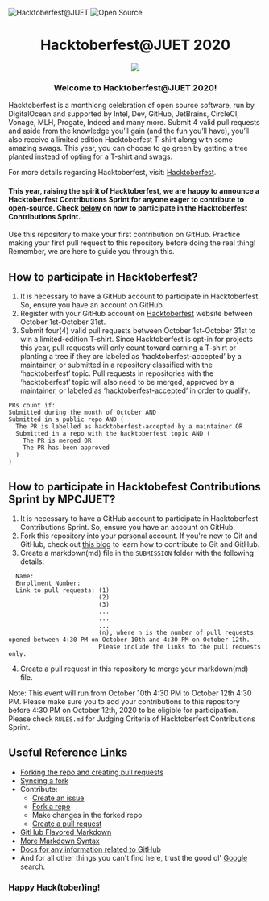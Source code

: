 ![Hacktoberfest@JUET](https://badgen.net/badge/Hacktoberfest/JUET/orange?icon=github) 
![Open Source](https://badgen.net/badge/Open-Source/Love/red)

<h1 align="center">Hacktoberfest@JUET 2020</h1>

<p align="center"><img src="https://media.giphy.com/media/OkJat1YNdoD3W/giphy.gif"></p>

<h3 align="center">Welcome to Hacktoberfest@JUET 2020!</h3>
Hacktoberfest is a monthlong celebration of open source software, run by DigitalOcean and supported by Intel, Dev, GitHub, JetBrains, CircleCI, Vonage, MLH, Progate, Indeed and many more.
Submit 4 valid pull requests and aside from the knowledge you’ll gain (and the fun you’ll have), you’ll also receive a limited edition Hacktoberfest T-shirt along with some amazing swags. This year, you can choose to go green by getting a tree planted instead of opting for a T-shirt and swags.

For more details regarding Hacktoberfest, visit: [Hacktoberfest](https://hacktoberfest.digitalocean.com). 

#### This year, raising the spirit of Hacktoberfest, we are happy to announce a Hacktoberfest Contributions Sprint for anyone eager to contribute to open-source. Check [below](https://github.com/MozPhoenixClubJUET/Hacktoberfest-2020#how-to-participate-in-hacktobefest-contributions-sprint-by-mpcjuet) on how to participate in the Hacktoberfest Contributions Sprint.

Use this repository to make your first contribution on GitHub. Practice making your first pull request to this repository before doing the real thing! Remember, we are here to guide you through this.

## How to participate in Hacktoberfest?
1. It is necessary to have a GitHub account to participate in Hacktoberfest. So, ensure you have an account on GitHub.
2. Register with your GitHub account on [Hacktoberfest](https://hacktoberfest.digitalocean.com) website between October 1st-October 31st.
3. Submit four(4) valid pull requests between October 1st-October 31st to win a limited-edition T-shirt. Since Hacktoberfest is opt-in for projects this year, pull requests will only count toward earning a T-shirt or planting a tree if they are labeled as ‘hacktoberfest-accepted’ by a maintainer, or submitted in a repository classified with the ‘hacktoberfest’ topic. Pull requests in repositories with the ‘hacktoberfest’ topic will also need to be merged, approved by a maintainer, or labeled as ‘hacktoberfest-accepted’ in order to qualify.
```
PRs count if:
Submitted during the month of October AND
Submitted in a public repo AND (
  The PR is labelled as hacktoberfest-accepted by a maintainer OR
  Submitted in a repo with the hacktoberfest topic AND (
    The PR is merged OR
    The PR has been approved
  )
)
```

## How to participate in Hacktobefest Contributions Sprint by MPCJUET?
1. It is necessary to have a GitHub account to participate in Hacktoberfest Contributions Sprint. So, ensure you have an account on GitHub.
2. Fork this repository into your personal account. If you're new to Git and GitHub, check out [this blog](https://medium.com/@camelcaseguy/git-github-for-babies-by-shubhendra-7232c0486b99) to learn how to contribute to Git and GitHub.
3. Create a markdown(md) file in the `SUBMISSION` folder with the following details:
```  
  Name:
  Enrollment Number:
  Link to pull requests: (1)
                         (2)
                         (3)
                         ...
                         ...
                         ...
                         (n), where n is the number of pull requests opened between 4:30 PM on October 10th and 4:30 PM on October 12th.
                         Please include the links to the pull requests only.
```
4. Create a pull request in this repository to merge your markdown(md) file.

Note: This event will run from October 10th 4:30 PM to October 12th 4:30 PM. Please make sure you to add your contributions to this repository before 4:30 PM on October 12th, 2020 to be eligible for participation. Please check `RULES.md` for Judging Criteria of Hacktoberfest Contributions Sprint.

## Useful Reference Links
- [Forking the repo and creating pull requests](https://medium.com/@camelcaseguy/git-github-for-babies-by-shubhendra-7232c0486b99)
- [Syncing a fork](https://docs.github.com/en/github/collaborating-with-issues-and-pull-requests/syncing-a-fork)
- Contribute:
  - [Create an issue](https://docs.github.com/en/free-pro-team@latest/github/managing-your-work-on-github/creating-an-issue)
  - [Fork a repo](https://docs.github.com/en/free-pro-team@latest/github/getting-started-with-github/fork-a-repo)
  - Make changes in the forked repo
  - [Create a pull request](https://docs.github.com/en/free-pro-team@latest/github/collaborating-with-issues-and-pull-requests/creating-a-pull-requestUp)
- [GitHub Flavored Markdown](https://guides.github.com/features/mastering-markdown/)
- [More Markdown Syntax](https://docs.github.com/en/github/writing-on-github/basic-writing-and-formatting-syntax)
- [Docs for any information related to GitHub](https://docs.github.com/en)
- And for all other things you can't find here, trust the good ol' [Google](https://www.google.com/) search.

### Happy Hack(tober)ing! 
